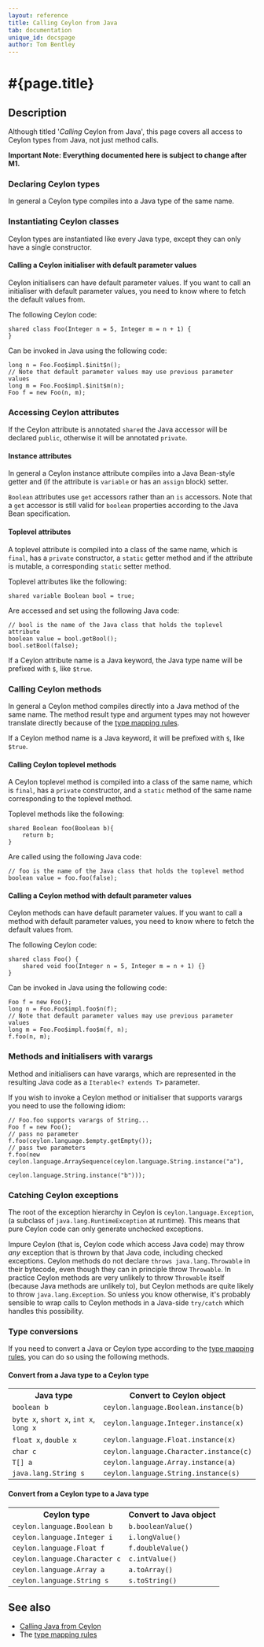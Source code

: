 ```yaml
---
layout: reference
title: Calling Ceylon from Java
tab: documentation
unique_id: docspage
author: Tom Bentley
---
```


# #{page.title}

## Description

Although titled '*Calling* Ceylon from Java', this page covers all access to 
Ceylon types from Java, not just method calls.

**Important Note: Everything documented here is subject to change after M1.**

### Declaring Ceylon types

In general a Ceylon type compiles into a Java type of the same name.

### Instantiating Ceylon classes

Ceylon types are instantiated like every Java type, except they can only have
a single constructor. 

#### Calling a Ceylon initialiser with default parameter values

Ceylon initialisers can have default parameter values. If you want to call an initialiser with
default parameter values, you need to know where to fetch the default values from.

The following Ceylon code:

    shared class Foo(Integer n = 5, Integer m = n + 1) {
    }

Can be invoked in Java using the following code:

<!-- lang: java -->
    long n = Foo.Foo$impl.$init$n();
    // Note that default parameter values may use previous parameter values 
    long m = Foo.Foo$impl.$init$m(n); 
    Foo f = new Foo(n, m);

### Accessing Ceylon attributes

If the Ceylon attribute
is annotated `shared` the Java accessor will be declared `public`, otherwise
it will be annotated `private`.

#### Instance attributes

In general a Ceylon instance attribute compiles into a Java Bean-style getter and 
(if the attribute is `variable` or has an `assign` block) setter. 

`Boolean` attributes use `get` accessors rather than an `is` accessors. 
Note that a `get` accessor is still valid for `boolean` properties 
according to the Java Bean specification.

#### Toplevel attributes

A toplevel attribute is compiled into a class of the same name, which is `final`,
has a `private` constructor, a `static` getter method and if the attribute is mutable, a
corresponding `static` setter method.

Toplevel attributes like the following:

    shared variable Boolean bool = true;

Are accessed and set using the following Java code:

<!-- lang: java -->
    // bool is the name of the Java class that holds the toplevel attribute 
    boolean value = bool.getBool();
    bool.setBool(false);

If a Ceylon attribute name is a Java keyword, the Java type name
will be prefixed with `$`, like `$true`.

### Calling Ceylon methods

In general a Ceylon method compiles directly into a Java method of the same 
name. The method result type and argument types may not however 
translate directly because of the [type mapping rules](../type-mapping).

If a Ceylon method name is a Java keyword, it will be prefixed with `$`, like `$true`.

#### Calling Ceylon toplevel methods

A Ceylon toplevel method is compiled into a class of the same name, which is `final`,
has a `private` constructor, and a `static` method of the same name corresponding to the 
toplevel method.

Toplevel methods like the following:

    shared Boolean foo(Boolean b){
        return b;
    }

Are called using the following Java code:

<!-- lang: java -->
    // foo is the name of the Java class that holds the toplevel method 
    boolean value = foo.foo(false);

#### Calling a Ceylon method with default parameter values

Ceylon methods can have default parameter values. If you want to call a method with
default parameter values, you need to know where to fetch the default values from.

The following Ceylon code:

    shared class Foo() {
        shared void foo(Integer n = 5, Integer m = n + 1) {}
    }

Can be invoked in Java using the following code:

<!-- lang: java -->
    Foo f = new Foo();
    long n = Foo.Foo$impl.foo$n(f);
    // Note that default parameter values may use previous parameter values 
    long m = Foo.Foo$impl.foo$m(f, n); 
    f.foo(n, m);

### Methods and initialisers with varargs

Method and initialisers can have varargs, which are represented in the resulting Java
code as a `Iterable<? extends T>` parameter.

If you wish to invoke a Ceylon method or initialiser that supports varargs you need to
use the following idiom:

<!-- lang: java -->
    // Foo.foo supports varargs of String...
    Foo f = new Foo();
    // pass no parameter
    f.foo(ceylon.language.$empty.getEmpty());
    // pass two parameters
    f.foo(new ceylon.language.ArraySequence(ceylon.language.String.instance("a"), 
                                            ceylon.language.String.instance("b")));


### Catching Ceylon exceptions

The root of the exception hierarchy in Ceylon is `ceylon.language.Exception`, 
(a subclass of `java.lang.RuntimeException` at runtime). This means that pure Ceylon code can only
generate unchecked exceptions.

Impure Ceylon (that is, Ceylon code which access Java code) may throw 
*any* exception that is thrown by that Java code, including checked exceptions. 
Ceylon methods do not declare `throws java.lang.Throwable` in their bytecode, 
even though they can in principle throw `Throwable`. In practice 
Ceylon methods are very unlikely to throw `Throwable` itself 
(because Java methods are unlikely to), but Ceylon methods are quite likely 
to throw `java.lang.Exception`. So unless you know otherwise, it's 
probably sensible to wrap calls to Ceylon methods in a Java-side 
`try/catch` which handles this possibility.

### Type conversions

If you need to convert a Java or Ceylon type according to the 
[type mapping rules](../type-mapping), you can do so using the following
methods.

#### Convert from a Java type to a Ceylon type

<table>
    <tr>
        <th>Java type</th>
        <th>Convert to Ceylon object</th>
    </tr>
    <tr>
        <td><code>boolean b</code></td>
        <td><code>ceylon.language.Boolean.instance(b)</code></td>
    </tr>
    <tr>
        <td><code>byte x</code>, <code>short x</code>, <code>int x</code>, <code>long x</code></td>
        <td><code>ceylon.language.Integer.instance(x)</code></td>
    </tr>
    <tr>
        <td><code>float x</code>, <code>double x</code></td>
        <td><code>ceylon.language.Float.instance(x)</code></td>
    </tr>
    <tr>
        <td><code>char c</code></td>
        <td><code>ceylon.language.Character.instance(c)</code></td>
    </tr>
    <tr>
        <td><code>T[] a</code></td>
        <td><code>ceylon.language.Array.instance(a)</code></td>
    </tr>
    <tr>
        <td><code>java.lang.String s</code></td>
        <td><code>ceylon.language.String.instance(s)</code></td>
    </tr>
</table>

#### Convert from a Ceylon type to a Java type

<table>
    <tr>
        <th>Ceylon type</th>
        <th>Convert to Java object</th>
    </tr>
    <tr>
        <td><code>ceylon.language.Boolean b</code></td>
        <td><code>b.booleanValue()</code></td>
    </tr>
    <tr>
        <td><code>ceylon.language.Integer i</code></td>
        <td><code>i.longValue()</code></td>
    </tr>
    <tr>
        <td><code>ceylon.language.Float f</code></td>
        <td><code>f.doubleValue()</code></td>
    </tr>
    <tr>
        <td><code>ceylon.language.Character c</code></td>
        <td><code>c.intValue()</code></td>
    </tr>
    <tr>
        <td><code>ceylon.language.Array a</code></td>
        <td><code>a.toArray()</code></td>
    </tr>
    <tr>
        <td><code>ceylon.language.String s</code></td>
        <td><code>s.toString()</code></td>
    </tr>
</table>

## See also

* [Calling Java from Ceylon](../java-from-ceylon)
* The [type mapping rules](../type-mapping)

